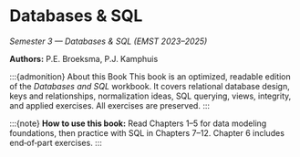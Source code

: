 # Databases & SQL

*Semester 3 — Databases & SQL (EMST 2023–2025)*

**Authors:** P.E. Broeksma, P.J. Kamphuis

:::{admonition} About this Book
This book is an optimized, readable edition of the *Databases and SQL* workbook. It covers relational database design, keys and relationships, normalization ideas, SQL querying, views, integrity, and applied exercises. All exercises are preserved.
:::

:::{note}
**How to use this book:** Read Chapters 1–5 for data modeling foundations, then practice with SQL in Chapters 7–12. Chapter 6 includes end‑of‑part exercises.
:::
